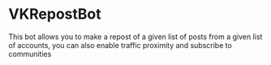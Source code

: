 # VKRepostBot
This bot allows you to make a repost of a given list of posts from a given list of accounts, you can also enable traffic proximity and subscribe to communities
